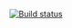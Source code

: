 [![Build status](https://ci.appveyor.com/api/projects/status/vn0giax4r0rp29t4/branch/master?svg=true)](https://ci.appveyor.com/project/marinagagarina/unit/branch/master)
